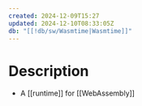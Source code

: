 ```yaml
---
created: 2024-12-09T15:27
updated: 2024-12-10T08:33:05Z
db: "[[!db/sw/Wasmtime|Wasmtime]]"
---
```

# Description
- A [[runtime]] for [[WebAssembly]]